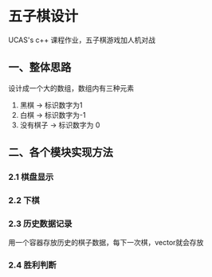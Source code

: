 # 五子棋设计

UCAS's c++ 课程作业，五子棋游戏加人机对战

## 一、整体思路

设计成一个大的数组，数组内有三种元素
1. 黑棋 -> 标识数字为1
2. 白棋 -> 标识数字为-1
3. 没有棋子 -> 标识数字为 0

## 二、各个模块实现方法

### 2.1 棋盘显示

### 2.2 下棋

### 2.3 历史数据记录

用一个容器存放历史的棋子数据，每下一次棋，vector就会存放

### 2.4 胜利判断

